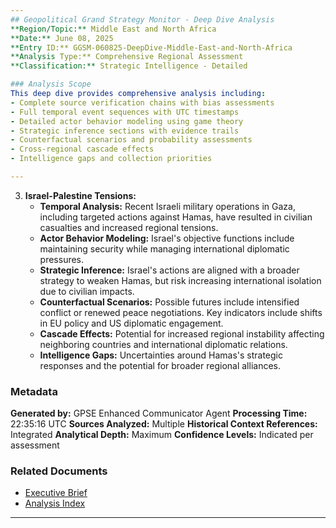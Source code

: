 ```yaml
---
## Geopolitical Grand Strategy Monitor - Deep Dive Analysis
**Region/Topic:** Middle East and North Africa
**Date:** June 08, 2025
**Entry ID:** GGSM-060825-DeepDive-Middle-East-and-North-Africa
**Analysis Type:** Comprehensive Regional Assessment
**Classification:** Strategic Intelligence - Detailed

### Analysis Scope
This deep dive provides comprehensive analysis including:
- Complete source verification chains with bias assessments
- Full temporal event sequences with UTC timestamps
- Detailed actor behavior modeling using game theory
- Strategic inference sections with evidence trails
- Counterfactual scenarios and probability assessments
- Cross-regional cascade effects
- Intelligence gaps and collection priorities

---
```


3. **Israel-Palestine Tensions:**
   - **Temporal Analysis:** Recent Israeli military operations in Gaza, including targeted actions against Hamas, have resulted in civilian casualties and increased regional tensions.
   - **Actor Behavior Modeling:** Israel's objective functions include maintaining security while managing international diplomatic pressures.
   - **Strategic Inference:** Israel's actions are aligned with a broader strategy to weaken Hamas, but risk increasing international isolation due to civilian impacts.
   - **Counterfactual Scenarios:** Possible futures include intensified conflict or renewed peace negotiations. Key indicators include shifts in EU policy and US diplomatic engagement.
   - **Cascade Effects:** Potential for increased regional instability affecting neighboring countries and international diplomatic relations.
   - **Intelligence Gaps:** Uncertainties around Hamas's strategic responses and the potential for broader regional alliances.

### Metadata
**Generated by:** GPSE Enhanced Communicator Agent
**Processing Time:** 22:35:16 UTC
**Sources Analyzed:** Multiple
**Historical Context References:** Integrated
**Analytical Depth:** Maximum
**Confidence Levels:** Indicated per assessment

### Related Documents
- [Executive Brief](GGSM-060825-DailyAnalysis.md)
- [Analysis Index](GGSM-060825-Index.md)

---